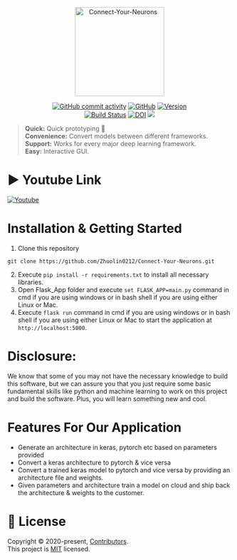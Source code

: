 <p align="center">
  <img
    width="200"
    src="https://raw.githubusercontent.com/Zhuolin0212/Connect-Your-Neurons/master/logo%20(2).png"
    alt="Connect-Your-Neurons"
  />
</p>
<p align="center">
  <a href="https://img.shields.io/github/commit-activity/m/Zhuolin0212/Connect-Your-Neurons?style=plastic"
    ><img
      src="https://img.shields.io/github/commit-activity/m/Zhuolin0212/Connect-Your-Neurons?style=plastic"
      alt="GitHub commit activity"
  /></a>
  <a href="https://github.com/Zhuolin0212/Connect-Your-Neurons/blob/master/LICENSE"
    ><img
      src="https://img.shields.io/github/license/Zhuolin0212/Project1?style=plastic"
      alt="GitHub"
  /></a>
  <a href="https://img.shields.io/badge/version-0.01-brightgreen"
    ><img
      src="https://img.shields.io/badge/version-0.01-brightgreen"
      alt="Version"/></a
  ><br />
  <a href="https://travis-ci.org/Zhuolin0212/Connect-Your-Neurons.svg?branch=master)](https://travis-ci.org/Zhuolin0212/Connect-Your-Neurons"
    ><img
      src="https://travis-ci.org/Zhuolin0212/Connect-Your-Neurons.svg?branch=master"
      alt="Build Status"
  /></a>
 <a href="https://doi.org/10.5281/zenodo.4023294"
    ><img 
      src="https://zenodo.org/badge/DOI/10.5281/zenodo.4023294.svg" 
      alt="DOI"
 ></a>
 <a href="https://codecov.io/gh/Zhuolin0212/Connect-Your-Neurons"
    ><img src="https://codecov.io/gh/Zhuolin0212/Connect-Your-Neurons/branch/master/graph/badge.svg" 
 /></a>
</p>

<!-- This is commented out. 

<<<<<<< HEAD
<<<<<<< HEAD
# Connect Your Neurons
=======
>>>>>>> 4875d19dd8a0f9b6c98e38da57ecb78e02f12ba1

=======
# Connect Your Neurons
[comment]: <> (![GitHub commit activity](https://img.shields.io/github/commit-activity/m/Zhuolin0212/Connect-Your-Neurons?style=plastic))
[comment]: <> (![GitHub](https://img.shields.io/github/license/Zhuolin0212/Project1?style=plastic))
[comment]: <> (![Version](https://img.shields.io/badge/version-0.01-brightgreen))
[comment]: <> ([![Build Status](https://travis-ci.org/Zhuolin0212/Connect-Your-Neurons.svg?branch=master)](https://travis-ci.org/Zhuolin0212/Connect-Your-Neurons))
[comment]: <> ([![DOI](https://zenodo.org/badge/DOI/10.5281/zenodo.4023294.svg)](https://doi.org/10.5281/zenodo.4023294))
=======
>>>>>>> 4875d19dd8a0f9b6c98e38da57ecb78e02f12ba1

>>>>>>> 75344f79e9df9c679f180ff7905048137f982ea0  
-->
>**Quick:** Quick prototyping  🚀  
>**Convenience:** Convert models between different frameworks.  
>**Support:** Works for every major deep learning framework.  
>**Easy:** Interactive GUI.  

# ▶</strong> Youtube Link
[![Youtube](http://img.youtube.com/vi/H0h6bSO6XEI/0.jpg)](http://www.youtube.com/watch?v=H0h6bSO6XEI "111")

# Installation & Getting Started
1) Clone this repository
```
git clone https://github.com/Zhuolin0212/Connect-Your-Neurons.git
```
2) Execute ```pip install -r requirements.txt``` to install all necessary libraries.
3) Open Flask_App folder and execute ```set FLASK_APP=main.py``` command in cmd if you are using windows or in bash shell if you are using either Linux or Mac.
4) Execute ```flask run``` command in cmd if you are using windows or in bash shell if you are using either Linux or Mac to start the application at ```http://localhost:5000```.

# Disclosure:

We know that some of you may not have the necessary knowledge to build this software, but we can assure you that you just require some basic fundamental skills like python and machine learning to work on this project and build the software. Plus, you will learn something new and cool.

# Features For Our Application
- Generate an architecture in keras, pytorch etc based on parameters provided
- Convert a keras architecture to pytorch & vice versa
- Convert a trained keras model to pytorch and vice versa by providing an architecture file and weights.
- Given parameters and architecture train a model on cloud and ship back the architecture & weights to the customer.
# 📝 License
Copyright © 2020-present, [Contributors](https://github.com/Zhuolin0212/Connect-Your-Neurons/graphs/contributors).<br>
This project is [MIT](https://github.com/Zhuolin0212/Connect-Your-Neurons/blob/master/LICENSE) licensed.
